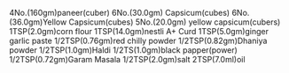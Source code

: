 4No.(160gm)paneer(cuber)
6No.(30.0gm) Capsicum(cubes)
6No.(36.0gm)Yellow Capsicum(cubes)
5No.(20.0gm) yellow capsicum(cubers)
1TSP(2.0gm)corn flour
1TSP(14.0gm)nestli A+ Curd
1TSP(5.0gm)ginger garlic paste
1/2TSP(0.76gm)red chilly powder
1/2TSP(0.82gm)Dhaniya powder
1/2TSP(1.0gm)Haldi
1/2TS(1.0gm)black papper(power)
1/2TSP(0.72gm)Garam Masala
1/2TSP(2.0gm)salt
2TSP(7.0ml)oil